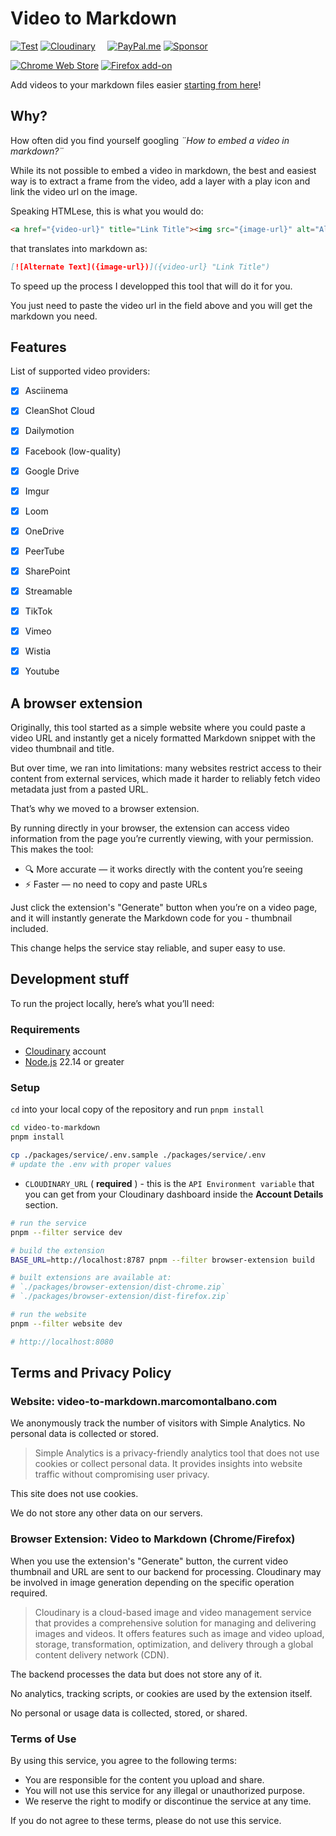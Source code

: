 Video to Markdown
=================

[![Test](https://img.shields.io/github/actions/workflow/status/marcomontalbano/video-to-markdown/test.yaml?style=for-the-badge)](https://github.com/marcomontalbano/video-to-markdown/actions/workflows/test.yaml)
[![Cloudinary](https://shields.io/badge/-Cloudinary-3448c5?style=for-the-badge)](https://cloudinary.com/invites/lpov9zyyucivvxsnalc5/nfvt85kdqleszdah0hxq?t=default)
&nbsp;&nbsp;&nbsp;
[![PayPal.me](https://img.shields.io/badge/paypal-donate-119fde.svg?style=for-the-badge)](https://www.paypal.me/marcomontalbano)
[![Sponsor](https://img.shields.io/badge/-Sponsor-fafbfc?logo=GitHub%20Sponsors&style=for-the-badge)](https://github.com/sponsors/marcomontalbano)

<!-- [![Chrome Web Store](https://img.shields.io/badge/-Chome%20Web%20Store-white?style=for-the-badge&logo=googlechrome&logoColor=white&color=%234285f4)](https://chromewebstore.google.com/detail/video-to-markdown/opnjdnjnjkhajckagfjchbgdfofflnhn)
[![Firefox add-on](https://img.shields.io/badge/-Firefox%20add%E2%80%93on-white?style=for-the-badge&logo=firefox&logoColor=white&color=%23ff7139)](https://addons.mozilla.org/firefox/addon/video-to-markdown) -->

[![Chrome Web Store](https://img.shields.io/badge/-Chrome%20Web%20Store-white?style=for-the-badge&logo=googlechrome&color=%23e3f2fd)](https://chromewebstore.google.com/detail/video-to-markdown/opnjdnjnjkhajckagfjchbgdfofflnhn)
[![Firefox add-on](https://img.shields.io/badge/-Firefox%20add%E2%80%93on-white?style=for-the-badge&logo=firefox&color=%23ffe0b2)](https://addons.mozilla.org/firefox/addon/video-to-markdown)


Add videos to your markdown files easier [starting from here](https://video-to-markdown.marcomontalbano.com/)!


## Why?

How often did you find yourself googling _¨How to embed a video in markdown?¨_

While its not possible to embed a video in markdown, the best and easiest way is to extract a frame from the video, add a layer with a play icon and link the video url on the image.

Speaking HTMLese, this is what you would do:

```html
<a href="{video-url}" title="Link Title"><img src="{image-url}" alt="Alternate Text" /></a>
```

that translates into markdown as:

```md
[![Alternate Text]({image-url})]({video-url} "Link Title")
```

To speed up the process I developped this tool that will do it for you.

You just need to paste the video url in the field above and you will get the markdown you need.


## Features

List of supported video providers:

- [x] Asciinema
- [x] CleanShot Cloud
- [x] Dailymotion
- [x] Facebook (low-quality)
- [x] Google Drive
- [x] Imgur
- [x] Loom
- [x] OneDrive
- [x] PeerTube
- [x] SharePoint
- [x] Streamable
- [x] TikTok
- [x] Vimeo
- [x] Wistia
- [x] Youtube


## A browser extension

Originally, this tool started as a simple website where you could paste a video URL and instantly get a nicely formatted
Markdown snippet with the video thumbnail and title.

But over time, we ran into limitations: many websites restrict access to their content from external services, which made
it harder to reliably fetch video metadata just from a pasted URL.

That’s why we moved to a browser extension.

By running directly in your browser, the extension can access video information from the page you’re currently viewing,
with your permission. This makes the tool:

- 🔍 More accurate — it works directly with the content you’re seeing
- ⚡ Faster — no need to copy and paste URLs

Just click the extension's "Generate" button when you’re on a video page, and it will instantly generate the Markdown code for you - thumbnail included.

This change helps the service stay reliable, and super easy to use.


## Development stuff

To run the project locally, here’s what you’ll need:

### Requirements

* [Cloudinary] account
* [Node.js](https://nodejs.org/) 22.14 or greater

### Setup

`cd` into your local copy of the repository and run `pnpm install`

```sh
cd video-to-markdown
pnpm install
```

```sh
cp ./packages/service/.env.sample ./packages/service/.env
# update the .env with proper values
```

* `CLOUDINARY_URL` ( **required** ) - this is the `API Environment variable` that you can get from your Cloudinary dashboard inside the **Account Details** section.

```sh
# run the service
pnpm --filter service dev
```

```sh
# build the extension
BASE_URL=http://localhost:8787 pnpm --filter browser-extension build

# built extensions are available at:
# `./packages/browser-extension/dist-chrome.zip`
# `./packages/browser-extension/dist-firefox.zip`
```

```sh
# run the website
pnpm --filter website dev

# http://localhost:8080
```

## Terms and Privacy Policy

### Website: video-to-markdown.marcomontalbano.com

We anonymously track the number of visitors with Simple Analytics. No personal data is collected or stored.
> Simple Analytics is a privacy-friendly analytics tool that does not use cookies or collect personal data. It provides insights into website traffic without compromising user privacy.

This site does not use cookies.

We do not store any other data on our servers.

### Browser Extension: Video to Markdown (Chrome/Firefox)

When you use the extension's "Generate" button, the current video thumbnail and URL are sent to our backend for processing. Cloudinary may be involved in image generation depending on the specific operation required.
> Cloudinary is a cloud-based image and video management service that provides a comprehensive solution for managing and delivering images and videos. It offers features such as image and video upload, storage, transformation, optimization, and delivery through a global content delivery network (CDN).

The backend processes the data but does not store any of it.

No analytics, tracking scripts, or cookies are used by the extension itself.

No personal or usage data is collected, stored, or shared.

### Terms of Use

By using this service, you agree to the following terms:

* You are responsible for the content you upload and share.
* You will not use this service for any illegal or unauthorized purpose.
* We reserve the right to modify or discontinue the service at any time.

If you do not agree to these terms, please do not use this service.


[Cloudinary]: https://cloudinary.com/invites/lpov9zyyucivvxsnalc5/nfvt85kdqleszdah0hxq?t=default